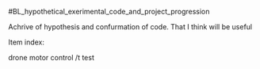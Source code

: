 #BL_hypothetical_exerimental_code_and_project_progression


Achrive of hypothesis and confurmation of code. 
That I think will be useful

Item index:

drone motor control
/t test
